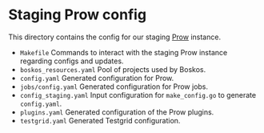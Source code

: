 # Staging Prow config

This directory contains the config for our staging
[Prow](https://github.com/kubernetes/test-infra/tree/master/prow) instance.

- `Makefile` Commands to interact with the staging Prow instance regarding
  configs and updates.
- `boskos_resources.yaml` Pool of projects used by Boskos.
- `config.yaml` Generated configuration for Prow.
- `jobs/config.yaml` Generated configuration for Prow jobs.
- `config_staging.yaml` Input configuration for `make_config.go` to generate
  `config.yaml`.
- `plugins.yaml` Generated configuration of the Prow plugins.
- `testgrid.yaml` Generated Testgrid configuration.
